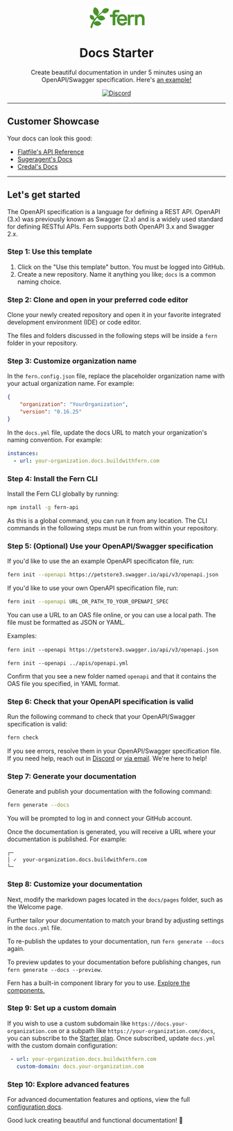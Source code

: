 <br/>
<div align="center">
  <a href="https://www.buildwithfern.com/?utm_source=github&utm_medium=readme&utm_campaign=docs-starter-openapi&utm_content=logo">
    <img src="/fern/docs/assets/logo_light_mode.png" height="50" align="center" alt="header" />
  </a>
  
  <br/>

# Docs Starter

Create beautiful documentation in under 5 minutes using an OpenAPI/Swagger specification. Here's [an example!](https://your-organization.docs.buildwithfern.com)

[![Discord](https://img.shields.io/badge/Join%20Our%20Community-black?logo=discord)](https://discord.com/invite/JkkXumPzcG)

</div>

---

## Customer Showcase

Your docs can look this good:

- [Flatfile's API Reference](https://reference.flatfile.com/api-reference/events/create-an-event)
- [Sugeragent's Docs](https://docs.superagent.sh/)
- [Credal's Docs](https://docs.credal.ai/)

---

## Let's get started

The OpenAPI specification is a language for defining a REST API. OpenAPI (3.x) was previously known as Swagger (2.x) and is a widely used standard for defining RESTful APIs. Fern supports both OpenAPI 3.x and Swagger 2.x.

### Step 1: Use this template

1. Click on the "Use this template" button. You must be logged into GitHub.
2. Create a new repository. Name it anything you like; `docs` is a common naming choice.

### Step 2: Clone and open in your preferred code editor

Clone your newly created repository and open it in your favorite integrated development environment (IDE) or code editor.

The files and folders discussed in the following steps will be inside a `fern` folder in your repository.

### Step 3: Customize organization name

In the `fern.config.json` file, replace the placeholder organization name with your actual organization name. For example:

```json
{
    "organization": "YourOrganization",
    "version": "0.16.25"
}
```

In the `docs.yml` file, update the docs URL to match your organization's naming convention. For example:

```yml
instances:
  - url: your-organization.docs.buildwithfern.com
```

### Step 4: Install the Fern CLI

Install the Fern CLI globally by running:

```bash
npm install -g fern-api
```

As this is a global command, you can run it from any location. The CLI commands in the following steps must be run from within your repository.

### Step 5: (Optional) Use your OpenAPI/Swagger specification

If you'd like to use the an example OpenAPI specificaton file, run:

```bash
fern init --openapi https://petstore3.swagger.io/api/v3/openapi.json
```

If you'd like to use your own OpenAPI specification file, run:

```bash
fern init --openapi URL_OR_PATH_TO_YOUR_OPENAPI_SPEC
```

You can use a URL to an OAS file online, or you can use a local path. The file must be formatted as JSON or YAML. 

Examples:

```fern init --openapi https://petstore3.swagger.io/api/v3/openapi.json```

```fern init --openapi ../apis/openapi.yml```

Confirm that you see a new folder named `openapi` and that it contains the OAS file you specified, in YAML format.

### Step 6: Check that your OpenAPI specification is valid

Run the following command to check that your OpenAPI/Swagger specification is valid:

```bash
fern check
```

If you see errors, resolve them in your OpenAPI/Swagger specification file. If you need help, reach out in [Discord](https://discord.com/invite/JkkXumPzcG) or [via email](mailto:support@buildwithfern.com). We're here to help!

### Step 7: Generate your documentation

Generate and publish your documentation with the following command:

```bash
fern generate --docs
```

You will be prompted to log in and connect your GitHub account.

Once the documentation is generated, you will receive a URL where your documentation is published. For example:

```shell
┌─
│ ✓  your-organization.docs.buildwithfern.com
└─
```

### Step 8: Customize your documentation

Next, modify the markdown pages located in the `docs/pages` folder, such as the Welcome page.

Further tailor your documentation to match your brand by adjusting settings in the `docs.yml` file. 

To re-publish the updates to your documentation, run `fern generate --docs` again.

To preview updates to your documentation before publishing changes, run `fern generate --docs --preview`.

Fern has a built-in component library for you to use. [Explore the components.](https://docs.buildwithfern.com/generate-docs/component-library/)

### Step 9: Set up a custom domain

If you wish to use a custom subdomain like `https://docs.your-organization.com` or a subpath like `https://your-organization.com/docs`, you can subscribe to the [Starter plan](https://buildwithfern.com/pricing). Once subscribed, update `docs.yml` with the custom domain configuration:

``` yaml
 - url: your-organization.docs.buildwithfern.com
   custom-domain: docs.your-organization.com
```

### Step 10: Explore advanced features

For advanced documentation features and options, view the full [configuration docs](https://docs.buildwithfern.com/generate-docs/overview/configuration).

Good luck creating beautiful and functional documentation! 🌿
